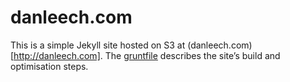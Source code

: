 danleech.com
============

This is a simple Jekyll site hosted on S3 at (danleech.com)[http://danleech.com]. The [gruntfile](https://github.com/danleech/danleech.com/blob/master/gruntfile.js) describes the site’s build and optimisation steps.
